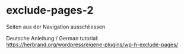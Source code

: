 # exclude-pages-2
Seiten aus der Navigation ausschliessen

Deutsche Anleitung / German tutorial: https://herbrand.org/wordpress/eigene-plugins/wp-h-exclude-pages/
